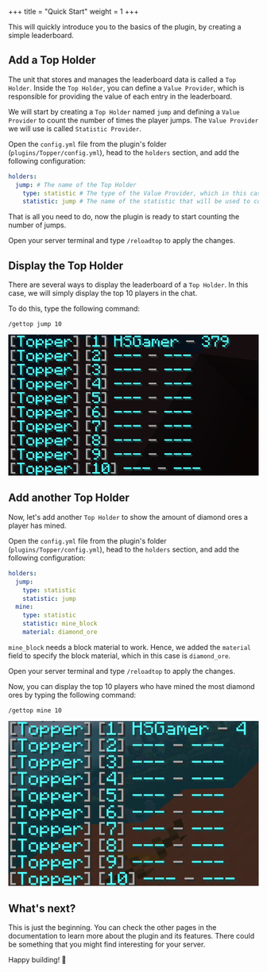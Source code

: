 +++
title = "Quick Start"
weight = 1
+++

This will quickly introduce you to the basics of the plugin, by creating a simple leaderboard.

## Add a Top Holder

The unit that stores and manages the leaderboard data is called a `Top Holder`. Inside the `Top Holder`, you can define a `Value Provider`, which is responsible for providing the value of each entry in the leaderboard.

We will start by creating a `Top Holder` named `jump` and defining a `Value Provider` to count the number of times the player jumps. The `Value Provider` we will use is called `Statistic Provider`.

Open the `config.yml` file from the plugin's folder (`plugins/Topper/config.yml`), head to the `holders` section, and add the following configuration:

```yaml
holders:
  jump: # The name of the Top Holder
    type: statistic # The type of the Value Provider, which in this case is a Statistic Provider
    statistic: jump # The name of the statistic that will be used to count the number of jumps
```

That is all you need to do, now the plugin is ready to start counting the number of jumps.

Open your server terminal and type `/reloadtop` to apply the changes.

## Display the Top Holder

There are several ways to display the leaderboard of a `Top Holder`. In this case, we will simply display the top 10 players in the chat.

To do this, type the following command:

```
/gettop jump 10
```
![gettop](gettop.png)


## Add another Top Holder

Now, let's add another `Top Holder` to show the amount of diamond ores a player has mined.

Open the `config.yml` file from the plugin's folder (`plugins/Topper/config.yml`), head to the `holders` section, and add the following configuration:

```yaml
holders:
  jump:
    type: statistic
    statistic: jump
  mine:
    type: statistic
    statistic: mine_block
    material: diamond_ore
```

`mine_block` needs a block material to work. Hence, we added the `material` field to specify the block material, which in this case is `diamond_ore`.

Open your server terminal and type `/reloadtop` to apply the changes.

Now, you can display the top 10 players who have mined the most diamond ores by typing the following command:

```
/gettop mine 10
```

![gettop](gettop2.png)

## What's next?

This is just the beginning. You can check the other pages in the documentation to learn more about the plugin and its features. There could be something that you might find interesting for your server.

Happy building! 🚀
